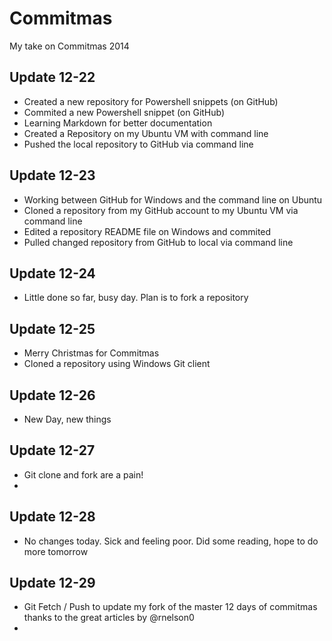 Commitmas
=========

My take on Commitmas 2014

## Update 12-22
 - Created a new repository for Powershell snippets (on GitHub)
 - Commited a new Powershell snippet (on GitHub)
 - Learning Markdown for better documentation
 - Created a Repository on my Ubuntu VM with command line
 - Pushed the local repository to GitHub via command line

## Update 12-23
 - Working between GitHub for Windows and the command line on Ubuntu
 - Cloned a repository from my GitHub account to my Ubuntu VM via command line
 - Edited a repository README file on Windows and commited
 - Pulled changed repository from GitHub to local via command line

## Update 12-24
 - Little done so far, busy day.  Plan is to fork a repository

## Update 12-25
  - Merry Christmas for Commitmas
  - Cloned a repository using Windows Git client
  
## Update 12-26
 - New Day, new things
 
## Update 12-27
 - Git clone and fork are a pain!
 - 

## Update 12-28
 - No changes today.  Sick and feeling poor.  Did some reading, hope to do more tomorrow
 
## Update 12-29
 - Git Fetch / Push to update my fork of the master 12 days of commitmas thanks to the great articles by @rnelson0
 - 
